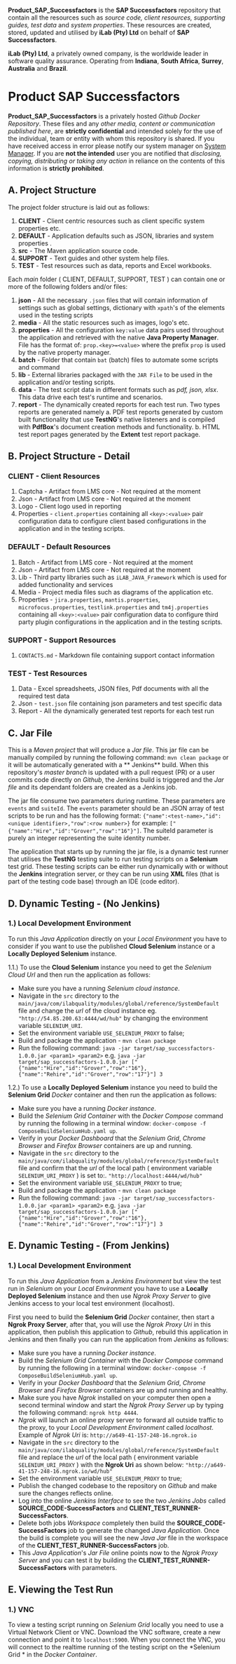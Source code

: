 **Product_SAP_Successfactors** is the **SAP Successfactors** repository that contain all the resources such as *source code, client resources, supporting guides, test data* and *system properties*.  These resources are created, stored, updated and utilised by **iLab (Pty) Ltd** on behalf of **SAP Successfactors**.

**iLab (Pty) Ltd**, a privately owned company, is the worldwide leader in software quality assurance. Operating from **Indiana**, **South Africa**, **Surrey**, **Australia** and **Brazil**.

# Product SAP Successfactors

**Product_SAP_Successfactors** is a privately hosted *Github Docker Repository*. These files and any _other media, content or communication published here_, are **strictly confidential** and intended solely for the use of the individual, team or entity with whom this repository is shared. If you have received access in error please notify our system manager on [System Manager](mailto:ian.joubert@ilabqa.com?subject=iLab%20Repository%20Access). If you are **not the intended** user you are notified that *disclosing, copying, distributing or taking any action* in reliance on the contents of this information is **strictly prohibited**.

## A. Project Structure
The project folder structure is laid out as follows:
1. **CLIENT** - Client centric resources such as client specific system properties etc.
2. **DEFAULT** - Application defaults such as JSON, libraries and system properties .
3. **src** - The Maven application source code.
4. **SUPPORT** - Text guides and other  system help files.
5. **TEST** - Test resources such as data, reports and Excel workbooks.

Each *main* folder ( CLIENT, DEFAULT, SUPPORT, TEST ) can contain one or more of the following folders and/or files:

1. **json** - All the necessary `.json` files that will contain information of settings such as global settings, dictionary with `xpath`'s of the elements used in the testing scripts
2. **media** - All the static resources such as images, logo's etc.
3. **properties** - All the configuration `key:value` data pairs used throughout the application and retrieved with the native **Java Property Manager**. File has the format of: `prop.<key>=<value>` where the prefix `prop` is used by the native property manager.
4. **batch** - Folder that contain `bat` (batch) files to automate some scripts and command
5. **lib** - External libraries packaged with the `JAR File` to be used in the application and/or testing scripts.
6. **data** - The test script data in different formats such as *pdf, json, xlsx*. This data drive each test's runtime and scenarios.
7. **report** - The dynamically created reports for each test run. Two types reports are generated namely
   a. PDF test reports generated by custom built functionality that use **TestNG**'s native listeners and is compiled with **PdfBox**'s document creation methods and functionality.
   b. HTML test report pages generated by the **Extent** test report package.

## B. Project Structure - Detail
### CLIENT - Client Resources
1. Captcha - Artifact from LMS core - Not required at the moment
2. Json - Artifact from LMS core - Not required at the moment
3. Logo - Client logo used in reporting
4. Properties - `client.properties` containing all `<key>:<value>` pair configuration data to configure client based configurations in the application and in the testing scripts.

### DEFAULT - Default Resources
1. Batch - Artifact from LMS core - Not required at the moment
2. Json - Artifact from LMS core - Not required at the moment
3. Lib - Third party libraries such as `iLAB_JAVA_Framework` which is used for added functionality and services
4. Media - Project media files such as diagrams of the application etc.
5. Properties - `jira.properties`, `mantis.properties`, `microfocus.properties`, `testlink.properties` and `tm4j.properties` containing all `<key>:<value>` pair configuration data to configure third party plugin configurations in the application and in the testing scripts.

### SUPPORT - Support Resources
1. `CONTACTS.md` - Markdown file containing support contact information

### TEST - Test Resources
1. Data - Excel spreadsheets, JSON files, Pdf documents with all the required test data
2. Json - `test.json` file containing json parameters and test specific data
3. Report - All the dynamically generated test reports for each test run


## C. Jar File

This is a *Maven project* that will produce a *Jar file*. This jar file can be manually compiled by running the following command: `mvn clean package` or it will be automatically generated with a ** Jenkins** build. When this repository's *master branch* is updated with a pull request (PR) or a user commits code directly on *Github*, the Jenkins build is triggered and the *Jar file* and its dependant folders are created as a Jenkins job.

The jar file consume two parameters during runtime. These parameters are `events` and `suiteId`.  The `events` parameter should be an JSON array of test scripts to be run and has the following format: `{"name":<test-name>,"id":<unique identifier>,"row":<row number>}` for example: `["{"name":"Hire","id":"Grover","row":"16"}"]`. The suiteId parameter is purely an integer representing the suite identity number.

The application that starts up by running the jar file, is a dynamic test runner that utilises the **TestNG** testing suite  to run testing scripts on a **Selenium** test grid. These testing scripts can be either run dynamically with or without the **Jenkins** integration server, or they can be run using **XML** files (that is part of the testing code base) through an IDE (code editor).

## D. Dynamic Testing - (No Jenkins)
### 1.) Local Development Environment

To run this *Java Application* directly on your *Local Environment* you have to consider if you want to use the published **Cloud Selenium** instance or a **Locally Deployed  Selenium** instance.

1.1.)  To use the **Cloud Selenium** instance you need to get the *Selenium Cloud Url* and then run the application as follows:

- Make sure you have a running *Selenium cloud instance*.
- Navigate in the `src` directory to the `main/java/com/ilabquality/modules/global/reference/SystemDefault` file and change the *url* of the cloud instance eg. `"http://54.85.200.63:4444/wd/hub"` by changing the environment variable `SELENIUM_URI`.
- Set the environment variable `USE_SELENIUM_PROXY` to false;
- Build and package the application - `mvn clean package`
- Run the following command: `java -jar target/sap_successfactors-1.0.0.jar <param1> <param2>` e.g. `java -jar target/sap_successfactors-1.0.0.jar ["{"name":"Hire","id":"Grover","row":"16"},{"name":"Rehire","id":"Grover","row":"17"}"] 3`

1.2.)  To use a **Locally Deployed Selenium** instance you need to build the **Selenium Grid** *Docker* container and then run the application as follows:

- Make sure you have a running *Docker instance*.
- Build the *Selenium Grid Container* with the *Docker Compose* command by running the following in a terminal window: `docker-compose -f  ComposeBuildSeleniumHub.yaml up`.
- Verify in your *Docker Dashboard* that the *Selenium Grid*, *Chrome Browser* and *Firefox Browser* containers are up and running.
- Navigate in the `src` directory to the `main/java/com/ilabquality/modules/global/reference/SystemDefault` file and confirm that the *url* of the local path ( environment variable `SELENIUM_URI_PROXY` )  is set to:. `"http://localhost:4444/wd/hub"`
- Set the environment variable `USE_SELENIUM_PROXY` to true;
- Build and package the application - `mvn clean package`
- Run the following command: `java -jar target/sap_successfactors-1.0.0.jar <param1> <param2>` e.g. `java -jar target/sap_successfactors-1.0.0.jar ["{"name":"Hire","id":"Grover","row":"16"},{"name":"Rehire","id":"Grover","row":"17"}"] 3`

## E. Dynamic Testing - (From Jenkins)
### 1.) Local Development Environment

To run this *Java Application* from a *Jenkins Environment* but view the test run in *Selenium* on your *Local Environment* you have to use a **Locally Deployed  Selenium** instance and then use *Ngrok Proxy Server* to give Jenkins access to your local test environment (localhost).

First you need to build the **Selenium Grid** *Docker* container, then start a **Ngrok Proxy Server**, after that, you will use the *Ngrok Proxy Uri* in this application, then publish this application to *Github*, rebuild this application in Jenkins and then finally you can run the application from *Jenkins* as follows:

- Make sure you have a running *Docker instance*.
- Build the *Selenium Grid Container* with the *Docker Compose* command by running the following in a terminal window: `docker-compose -f  ComposeBuildSeleniumHub.yaml up`.
- Verify in your *Docker Dashboard* that the *Selenium Grid*, *Chrome Browser* and *Firefox Browser* containers are up and running and healthy.
- Make sure you have *Ngrok* installed on your computer then open a second terminal window and start the *Ngrok Proxy Server* up by typing the following command: `ngrok http 4444`.
- *Ngrok* will launch an online proxy server to forward all outside traffic to the proxy, to your *Local Development Environment* called *localhost*. Example of *Ngrok Uri* is: `http://a649-41-157-248-16.ngrok.io`
- Navigate in the `src` directory to the `main/java/com/ilabquality/modules/global/reference/SystemDefault` file and replace the *url* of the local path ( environment variable `SELENIUM_URI_PROXY` )  with the **Ngrok Uri** as shown below: `"http://a649-41-157-248-16.ngrok.io/wd/hub"`
- Set the environment variable `USE_SELENIUM_PROXY` to true;
- Publish the changed codebase to the repository on *Github* and make sure the changes reflects online.
- Log into the online *Jenkins Interface* to see the two *Jenkins Jobs* called **SOURCE_CODE-SuccessFactors** and **CLIENT_TEST_RUNNER-SuccessFactors**.
- Delete both jobs *Workspace* completely then build the **SOURCE_CODE-SuccessFactors** job to generate the changed *Java Application*. Once the build is complete you will see the new *Java Jar* file in the workspace of the **CLIENT_TEST_RUNNER-SuccessFactors** job.
- This *Java Application*'s *Jar File* online points now to the *Ngrok Proxy Server* and you can test it by building the **CLIENT_TEST_RUNNER-SuccessFactors** with parameters.

## E. Viewing the Test Run
### 1.) VNC

To view a testing script running on *Selenium Grid* locally you need to use a Virtual Network Client or VNC. Download the VNC software, create a new connection and point it to `localhost:5900`. When you connect the VNC, you will connect to the realtime running of the testing script on the *Selenium Grid * in the *Docker Container*.
  
